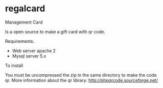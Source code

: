# regalcard
Management Card

Is a open source to make a gift card with qr code. 


Requirements.

- Web server apache 2
- Mysql server 5.x

To install

You must be uncompressed the zip in the same directory to make the code qr.
More information about the qr library: http://phpqrcode.sourceforge.net/
